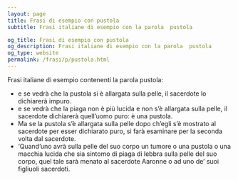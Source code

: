 ```yaml
---
layout: page
title: Frasi di esempio con pustola 
subtitle: Frasi italiane di esempio con la parola  pustola

og_title: Frasi di esempio con pustola 
og_description: Frasi italiane di esempio con la parola  pustola
og_type: website
permalink: /frasi/p/pustola.html
---
```


Frasi italiane di esempio contenenti la parola pustola:


- e se vedrà che la pustola si è allargata sulla pelle, il sacerdote lo dichiarerà impuro.
- e se vedrà che la piaga non è più lucida e non s’è allargata sulla pelle, il sacerdote dichiarerà quell’uomo puro: è una pustola.
- Ma se la pustola s’è allargata sulla pelle dopo ch’egli s’è mostrato al sacerdote per esser dichiarato puro, si farà esaminare per la seconda volta dal sacerdote.
- ‘Quand’uno avrà sulla pelle del suo corpo un tumore o una pustola o una macchia lucida che sia sintomo di piaga di lebbra sulla pelle del suo corpo, quel tale sarà menato al sacerdote Aaronne o ad uno de’ suoi figliuoli sacerdoti.
